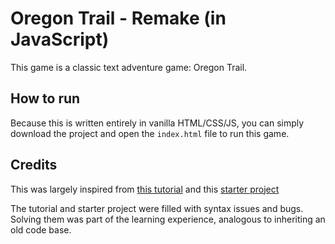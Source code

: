 # Oregon Trail - Remake (in JavaScript)
 This game is a classic text adventure game: Oregon Trail. 

## How to run
Because this is written entirely in vanilla HTML/CSS/JS, you can simply download the project and open the `index.html` file to run this game.

## Credits
This was largely inspired from [this tutorial](https://gamedevacademy.org/js13kgames-tutorial/) and this [starter project](https://github.com/soggybag/adventure-0-starter)

The tutorial and starter project were filled with syntax issues and bugs. Solving them was part of the learning experience, analogous to inheriting an old code base.
